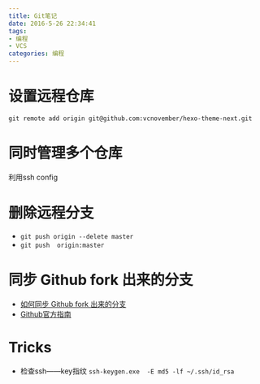 ```yaml
---
title: Git笔记
date: 2016-5-26 22:34:41
tags:
- 编程
- VCS
categories: 编程
---
```

# 设置远程仓库
`git remote add origin git@github.com:vcnovember/hexo-theme-next.git`

# 同时管理多个仓库
利用ssh config

<!-- more -->
# 删除远程分支
+ `git push origin --delete master`
+ `git push  origin:master`
# 同步 Github fork 出来的分支
+ [如何同步 Github fork 出来的分支](http://jinlong.github.io/2015/10/12/syncing-a-fork/)
+ [Github官方指南](https://help.github.com/articles/configuring-a-remote-for-a-fork/)

# Tricks
+ 检查ssh——key指纹
`ssh-keygen.exe  -E md5 -lf ~/.ssh/id_rsa`
